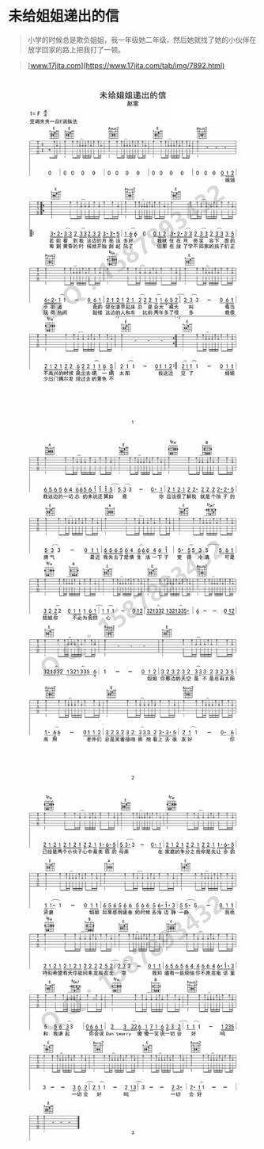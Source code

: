 # 未给姐姐递出的信

> 小学的时候总是欺负姐姐，我一年级她二年级，然后她就找了她的小伙伴在放学回家的路上把我打了一顿。

> [www.17jita.com](https://www.17jita.com/tab/img/7892.html)

![1](1.png)
![2](2.png)
![3](3.png)
